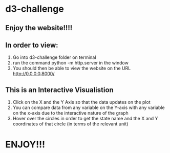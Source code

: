 # d3-challenge

## Enjoy the website!!!!

## In order to view:

1. Go into d3-challenge folder on terminal
2. run the command python -m http.server in the window
3. You should then be able to view the website on the URL http://0.0.0.0:8000/

## This is an Interactive Visualistion 
1. Click on the X and the Y Axis so that the data updates on the plot
2. You can compare data from any variable on the Y-axis with any variable on the x-axis due to the interactive nature of the graph
3. Hover over the circles in order to get the state name and the X and Y coordinates of that circle (in terms of the relevant unit)

# ENJOY!!!
